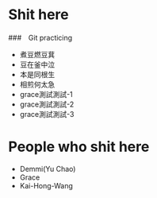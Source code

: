 # Shit here
###　Git practicing
* 煮豆燃豆萁
* 豆在釜中泣
* 本是同根生
* 相煎何太急
* grace測試測試-1
* grace測試測試-2
* grace測試測試-3

# People who shit here
* Demmi(Yu Chao)
* Grace
* Kai-Hong-Wang